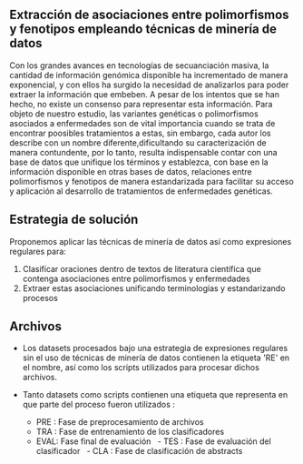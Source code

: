 ## Extracción de asociaciones entre polimorfismos y fenotipos empleando técnicas de minería de datos 

Con los grandes avances en tecnologías de secuanciación masiva, la cantidad de información genómica disponible ha incrementado de manera exponencial, y con ellos ha surgido la necesidad de analizarlos para poder extraer la información que embeben. A pesar de los intentos que se han hecho, no existe un consenso para representar esta información. Para objeto de nuestro estudio, las variantes genéticas o polimorfismos asociados a enfermedades son de vital importancia cuando se trata de encontrar poosibles tratamientos a estas, sin embargo, cada autor los describe con un nombre diferente,dificultando su caracterización de manera contundente, por lo tanto, resulta indispensable contar con una base de datos que unifique los términos y establezca, con base en la información disponible en otras bases de datos, relaciones entre polimorfismos y fenotipos de manera estandarizada para facilitar su acceso y aplicación al desarrollo de tratamientos de enfermedades genéticas.

## Estrategia de solución 

Proponemos aplicar las técnicas de minería de datos así como expresiones regulares para:
1) Clasificar oraciones dentro de textos de literatura científica que contenga asociaciones entre polimorfismos y enfermedades 
2) Extraer estas asociaciones unificando terminologías y estandarizando procesos 

## Archivos 

* Los datasets procesados bajo una estrategia de expresiones regulares sin el uso de técnicas de minería de datos contienen la etiqueta 'RE' en el nombre, así como los scripts utilizados para procesar dichos archivos. 

* Tanto datasets como scripts contienen una etiqueta que representa en que parte del proceso fueron utilizados :
   - PRE : Fase de preprocesamiento de archivos
   - TRA : Fase de entrenamiento de los clasificadores 
   - EVAL: Fase final de evaluación 
   - TES : Fase de evaluación del clasificador 
   - CLA : Fase de clasificación de abstracts 
